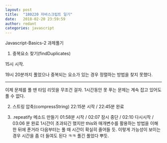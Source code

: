 ```yaml
---
layout: post
title:  "180220 자바스크립트 일기"
date:   2018-02-20 23:59:59
author: redant
categories: javascript
---
```


Javascript-Basics-2 과제풀기

1. 중복요소 찾기(findDuplicates)

15시 시작.

19시 20분까지 풀었으나 중복되는 요소가 있는 경우 정렬하는 방법을 찾지 못했다.


---

이제 문제를 풀 땐 타임 리밋을 무조건 걸자. 1시간동안 못 푸는 문제는 계속 잡고 있어도
풀 수 없다.


2. 스트링 압축(compressString) 
22:15분 시작 / 22:45분 완료

3. .repeatify 메소드 만들기
01:58분 시작 / 02:07 잠시 중단 / 02:10 다시시작 / 03:06 분 완료
1시간이 초과되긴 했지만 this와 매개변수를 활용하는 방법을 이해한 뒤에 푼거라
다음부터는 풀 때 시간이 확실히 줄어들 듯. 이렇게 가능성이 보이는 경우
시간을 좀 더 들여도 된다 ㅋㅋ 풀긴 풀었다 뿌듯.







